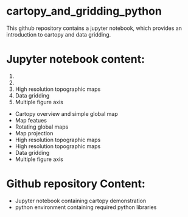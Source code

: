 # cartopy_and_gridding_python

This github repository contains a jupyter notebook, which provides an introduction to cartopy and data gridding. 
# Jupyter notebook content:
1.	
2.	
3.	High resolution topographic maps
4.	Data gridding
5.	Multiple figure axis

<ul>
  <li> Cartopy overview and simple global map</li>
  <li> Map featues </li>
  <li> Rotating global maps </li>
  <li> Map projection</li>
  <li> High resolution topographic maps</li>
<li>High resolution topographic maps</li>
<li> Data gridding</li>
 <li> Multiple figure axis</li>
</ul>

# Github repository Content:
<ul>
  <li> Jupyter notebook containing cartopy demonstration</li>
  <li> python environment containing required python libraries </li>
</ul>
